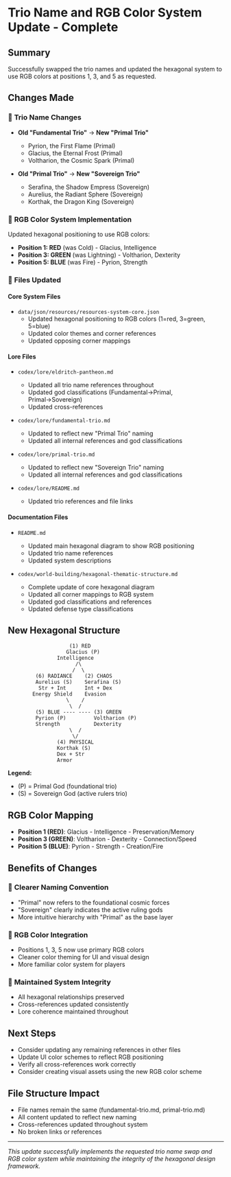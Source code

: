 # Trio Name and RGB Color System Update - Complete

## Summary
Successfully swapped the trio names and updated the hexagonal system to use RGB colors at positions 1, 3, and 5 as requested.

## Changes Made

### 🔄 **Trio Name Changes**
- **Old "Fundamental Trio"** → **New "Primal Trio"**
  - Pyrion, the First Flame (Primal)
  - Glacius, the Eternal Frost (Primal) 
  - Voltharion, the Cosmic Spark (Primal)

- **Old "Primal Trio"** → **New "Sovereign Trio"**
  - Serafina, the Shadow Empress (Sovereign)
  - Aurelius, the Radiant Sphere (Sovereign)
  - Korthak, the Dragon King (Sovereign)

### 🎨 **RGB Color System Implementation**
Updated hexagonal positioning to use RGB colors:
- **Position 1: RED** (was Cold) - Glacius, Intelligence
- **Position 3: GREEN** (was Lightning) - Voltharion, Dexterity  
- **Position 5: BLUE** (was Fire) - Pyrion, Strength

### 📝 **Files Updated**

#### Core System Files
- `data/json/resources/resources-system-core.json`
  - Updated hexagonal positioning to RGB colors (1=red, 3=green, 5=blue)
  - Updated color themes and corner references
  - Updated opposing corner mappings

#### Lore Files
- `codex/lore/eldritch-pantheon.md`
  - Updated all trio name references throughout
  - Updated god classifications (Fundamental→Primal, Primal→Sovereign)
  - Updated cross-references

- `codex/lore/fundamental-trio.md` 
  - Updated to reflect new "Primal Trio" naming
  - Updated all internal references and god classifications

- `codex/lore/primal-trio.md`
  - Updated to reflect new "Sovereign Trio" naming
  - Updated all internal references and god classifications

- `codex/lore/README.md`
  - Updated trio references and file links

#### Documentation Files
- `README.md`
  - Updated main hexagonal diagram to show RGB positioning
  - Updated trio name references
  - Updated system descriptions

- `codex/world-building/hexagonal-thematic-structure.md`
  - Complete update of core hexagonal diagram
  - Updated all corner mappings to RGB system
  - Updated god classifications and references
  - Updated defense type classifications

## New Hexagonal Structure

```
                    (1) RED
                   Glacius (P)
                Intelligence
                      /\
                     /  \
         (6) RADIANCE    (2) CHAOS
         Aurelius (S)    Serafina (S)
          Str + Int      Int + Dex
        Energy Shield    Evasion
                   \    /
                    \  /
         (5) BLUE ---- ---- (3) GREEN
         Pyrion (P)         Voltharion (P)
         Strength           Dexterity
                    \  /
                     \/
                (4) PHYSICAL
                Korthak (S)
                Dex + Str
                Armor
```

**Legend:**
- (P) = Primal God (foundational trio)
- (S) = Sovereign God (active rulers trio)

## RGB Color Mapping
- **Position 1 (RED)**: Glacius - Intelligence - Preservation/Memory
- **Position 3 (GREEN)**: Voltharion - Dexterity - Connection/Speed  
- **Position 5 (BLUE)**: Pyrion - Strength - Creation/Fire

## Benefits of Changes

### 🎯 **Clearer Naming Convention**
- "Primal" now refers to the foundational cosmic forces
- "Sovereign" clearly indicates the active ruling gods
- More intuitive hierarchy with "Primal" as the base layer

### 🌈 **RGB Color Integration**
- Positions 1, 3, 5 now use primary RGB colors
- Cleaner color theming for UI and visual design
- More familiar color system for players

### 🔄 **Maintained System Integrity**
- All hexagonal relationships preserved
- Cross-references updated consistently
- Lore coherence maintained throughout

## Next Steps
- Consider updating any remaining references in other files
- Update UI color schemes to reflect RGB positioning
- Verify all cross-references work correctly
- Consider creating visual assets using the new RGB color scheme

## File Structure Impact
- File names remain the same (fundamental-trio.md, primal-trio.md)
- All content updated to reflect new naming
- Cross-references updated throughout system
- No broken links or references

---

*This update successfully implements the requested trio name swap and RGB color system while maintaining the integrity of the hexagonal design framework.*
